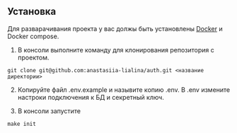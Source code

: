 Установка
---------
Для разварачивания проекта у вас должы быть установлены [Docker](http://docker.com) и Docker compose.

1. В консоли выполните команду для клонирования репозитория с проектом.
```
git clone git@github.com:anastasiia-lialina/auth.git <название директории>
```
   
2. Копируйте файл .env.example и назывите копию .env. В .env измените настроки подключения к БД и секретный ключ.

3. В консоли запустите
```
make init
